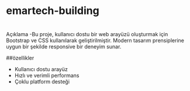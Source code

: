 # emartech-building
#
Açıklama
-Bu proje, kullanıcı dostu bir web arayüzü oluşturmak için Bootstrap ve CSS kullanılarak geliştirilmiştir. Modern tasarım prensiplerine uygun bir şekilde responsive bir deneyim sunar.

##özellikler
- Kullanıcı dostu arayüz
- Hızlı ve verimli performans
- Çoklu platform desteği
  
